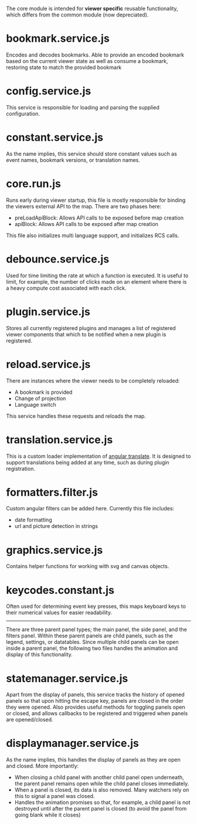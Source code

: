 The core module is intended for **viewer specific** reusable functionality, which differs from the common module (now depreciated).

# bookmark.service.js

Encodes and decodes bookmarks. Able to provide an encoded bookmark based on the current viewer state as well as consume a bookmark, restoring state to match the provided bookmark

# config.service.js

This service is responsible for loading and parsing the supplied configuration.

# constant.service.js

As the name implies, this service should store constant values such as event names, bookmark versions, or translation names.

# core.run.js

Runs early during viewer startup, this file is mostly responsible for binding the viewers external API to the map. There are two phases here:

- preLoadApiBlock: Allows API calls to be exposed before map creation
- apiBlock: Allows API calls to be exposed after map creation

This file also initializes multi language support, and initializes RCS calls.

# debounce.service.js

Used for time limiting the rate at which a function is executed. It is useful to limit, for example, the number of clicks made on an element where there is a heavy compute cost associated with each click.

# plugin.service.js

Stores all currently registered plugins and manages a list of registered viewer components that which to be notified when a new plugin is registered.

# reload.service.js

There are instances where the viewer needs to be completely reloaded:
- A bookmark is provided
- Change of projection
- Language switch

This service handles these requests and reloads the map.

# translation.service.js

This is a custom loader implementation of [angular translate](https://angular-translate.github.io/). It is designed to support translations being added at any time, such as during plugin registration.


# formatters.filter.js

Custom angular filters can be added here. Currently this file includes:
- date formatting
- url and picture detection in strings

# graphics.service.js

Contains helper functions for working with svg and canvas objects.

# keycodes.constant.js

Often used for determining event key presses, this maps keyboard keys to their numerical values for easier readability.


***

There are three parent panel types; the main panel, the side panel, and the filters panel. Within these parent panels are child panels, such as the legend, settings, or datatables. Since multiple child panels can be open inside a parent panel, the following two files handles the animation and display of this functionality.

# statemanager.service.js

Apart from the display of panels, this service tracks the history of opened panels so that upon hitting the escape key, panels are closed in the order they were opened. Also provides useful methods for toggling panels open or closed, and allows callbacks to be registered and triggered when panels are opened/closed.

# displaymanager.service.js

As the name implies, this handles the display of panels as they are open and closed. More importantly:
- When closing a child panel with another child panel open underneath, the parent panel remains open while the child panel closes immediately.
- When a panel is closed, its data is also removed. Many watchers rely on this to signal a panel was closed.
- Handles the animation promises so that, for example, a child panel is not destroyed until after the parent panel is closed (to avoid the panel from going blank while it closes)
